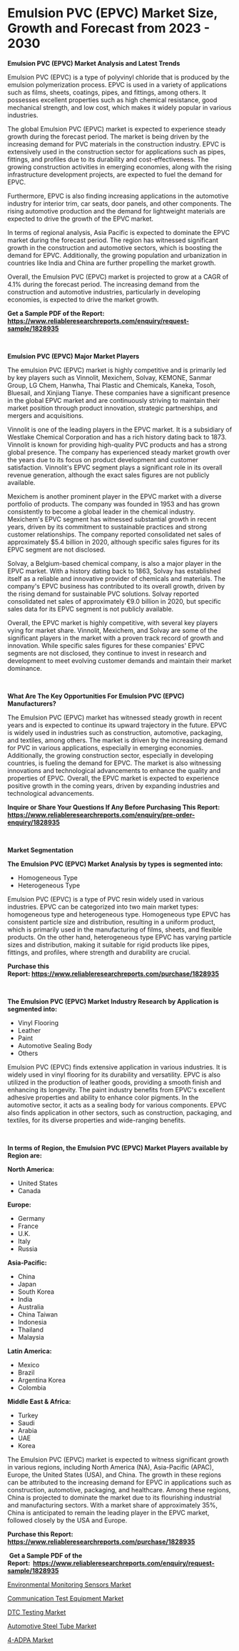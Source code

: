 <p><h1>Emulsion PVC (EPVC) Market Size, Growth and Forecast from 2023 - 2030</h1></p><p><strong>Emulsion PVC (EPVC) Market Analysis and Latest Trends</strong></p>
<p><p>Emulsion PVC (EPVC) is a type of polyvinyl chloride that is produced by the emulsion polymerization process. EPVC is used in a variety of applications such as films, sheets, coatings, pipes, and fittings, among others. It possesses excellent properties such as high chemical resistance, good mechanical strength, and low cost, which makes it widely popular in various industries.</p><p>The global Emulsion PVC (EPVC) market is expected to experience steady growth during the forecast period. The market is being driven by the increasing demand for PVC materials in the construction industry. EPVC is extensively used in the construction sector for applications such as pipes, fittings, and profiles due to its durability and cost-effectiveness. The growing construction activities in emerging economies, along with the rising infrastructure development projects, are expected to fuel the demand for EPVC.</p><p>Furthermore, EPVC is also finding increasing applications in the automotive industry for interior trim, car seats, door panels, and other components. The rising automotive production and the demand for lightweight materials are expected to drive the growth of the EPVC market.</p><p>In terms of regional analysis, Asia Pacific is expected to dominate the EPVC market during the forecast period. The region has witnessed significant growth in the construction and automotive sectors, which is boosting the demand for EPVC. Additionally, the growing population and urbanization in countries like India and China are further propelling the market growth.</p><p>Overall, the Emulsion PVC (EPVC) market is projected to grow at a CAGR of 4.1% during the forecast period. The increasing demand from the construction and automotive industries, particularly in developing economies, is expected to drive the market growth.</p></p>
<p><strong>Get a Sample PDF of the Report:&nbsp; <a href="https://www.reliableresearchreports.com/enquiry/request-sample/1828935">https://www.reliableresearchreports.com/enquiry/request-sample/1828935</a></strong></p>
<p>&nbsp;</p>
<p><strong>Emulsion PVC (EPVC) Major Market Players</strong></p>
<p><p>The emulsion PVC (EPVC) market is highly competitive and is primarily led by key players such as Vinnolit, Mexichem, Solvay, KEMONE, Sanmar Group, LG Chem, Hanwha, Thai Plastic and Chemicals, Kaneka, Tosoh, Bluesail, and Xinjiang Tianye. These companies have a significant presence in the global EPVC market and are continuously striving to maintain their market position through product innovation, strategic partnerships, and mergers and acquisitions.</p><p>Vinnolit is one of the leading players in the EPVC market. It is a subsidiary of Westlake Chemical Corporation and has a rich history dating back to 1873. Vinnolit is known for providing high-quality PVC products and has a strong global presence. The company has experienced steady market growth over the years due to its focus on product development and customer satisfaction. Vinnolit's EPVC segment plays a significant role in its overall revenue generation, although the exact sales figures are not publicly available.</p><p>Mexichem is another prominent player in the EPVC market with a diverse portfolio of products. The company was founded in 1953 and has grown consistently to become a global leader in the chemical industry. Mexichem's EPVC segment has witnessed substantial growth in recent years, driven by its commitment to sustainable practices and strong customer relationships. The company reported consolidated net sales of approximately $5.4 billion in 2020, although specific sales figures for its EPVC segment are not disclosed.</p><p>Solvay, a Belgium-based chemical company, is also a major player in the EPVC market. With a history dating back to 1863, Solvay has established itself as a reliable and innovative provider of chemicals and materials. The company's EPVC business has contributed to its overall growth, driven by the rising demand for sustainable PVC solutions. Solvay reported consolidated net sales of approximately €9.0 billion in 2020, but specific sales data for its EPVC segment is not publicly available.</p><p>Overall, the EPVC market is highly competitive, with several key players vying for market share. Vinnolit, Mexichem, and Solvay are some of the significant players in the market with a proven track record of growth and innovation. While specific sales figures for these companies' EPVC segments are not disclosed, they continue to invest in research and development to meet evolving customer demands and maintain their market dominance.</p></p>
<p>&nbsp;</p>
<p><strong>What Are The Key Opportunities For Emulsion PVC (EPVC) Manufacturers?</strong></p>
<p><p>The Emulsion PVC (EPVC) market has witnessed steady growth in recent years and is expected to continue its upward trajectory in the future. EPVC is widely used in industries such as construction, automotive, packaging, and textiles, among others. The market is driven by the increasing demand for PVC in various applications, especially in emerging economies. Additionally, the growing construction sector, especially in developing countries, is fueling the demand for EPVC. The market is also witnessing innovations and technological advancements to enhance the quality and properties of EPVC. Overall, the EPVC market is expected to experience positive growth in the coming years, driven by expanding industries and technological advancements.</p></p>
<p><strong>Inquire or Share Your Questions If Any Before Purchasing This Report: <a href="https://www.reliableresearchreports.com/enquiry/pre-order-enquiry/1828935">https://www.reliableresearchreports.com/enquiry/pre-order-enquiry/1828935</a></strong></p>
<p>&nbsp;</p>
<p><strong>Market Segmentation</strong></p>
<p><strong>The Emulsion PVC (EPVC) Market Analysis by types is segmented into:</strong></p>
<p><ul><li>Homogeneous Type</li><li>Heterogeneous Type</li></ul></p>
<p><p>Emulsion PVC (EPVC) is a type of PVC resin widely used in various industries. EPVC can be categorized into two main market types: homogeneous type and heterogeneous type. Homogeneous type EPVC has consistent particle size and distribution, resulting in a uniform product, which is primarily used in the manufacturing of films, sheets, and flexible products. On the other hand, heterogeneous type EPVC has varying particle sizes and distribution, making it suitable for rigid products like pipes, fittings, and profiles, where strength and durability are crucial.</p></p>
<p><strong>Purchase this Report:&nbsp;<a href="https://www.reliableresearchreports.com/purchase/1828935">https://www.reliableresearchreports.com/purchase/1828935</a></strong></p>
<p>&nbsp;</p>
<p><strong>The Emulsion PVC (EPVC) Market Industry Research by Application is segmented into:</strong></p>
<p><ul><li>Vinyl Flooring</li><li>Leather</li><li>Paint</li><li>Automotive Sealing Body</li><li>Others</li></ul></p>
<p><p>Emulsion PVC (EPVC) finds extensive application in various industries. It is widely used in vinyl flooring for its durability and versatility. EPVC is also utilized in the production of leather goods, providing a smooth finish and enhancing its longevity. The paint industry benefits from EPVC's excellent adhesive properties and ability to enhance color pigments. In the automotive sector, it acts as a sealing body for various components. EPVC also finds application in other sectors, such as construction, packaging, and textiles, for its diverse properties and wide-ranging benefits.</p></p>
<p>&nbsp;</p>
<p><strong>In terms of Region, the Emulsion PVC (EPVC) Market Players available by Region are:</strong></p>
<p>
    <p> <strong> North America: </strong>
        <ul>
            <li>United States</li>
            <li>Canada</li>
        </ul>
        </p> 
    <p> <strong> Europe: </strong>
        <ul>
            <li>Germany</li>
            <li>France</li>
            <li>U.K.</li>
            <li>Italy</li>
            <li>Russia</li>
        </ul>
        </p> 
    <p> <strong> Asia-Pacific: </strong>
        <ul>
            <li>China</li>
            <li>Japan</li>
            <li>South Korea</li>
            <li>India</li>
            <li>Australia</li>
            <li>China Taiwan</li>
            <li>Indonesia</li>
            <li>Thailand</li>
            <li>Malaysia</li>
        </ul>
        </p> 
    <p> <strong> Latin America: </strong>
        <ul>
            <li>Mexico</li>
            <li>Brazil</li>
            <li>Argentina Korea</li>
            <li>Colombia</li>
        </ul>
        </p> 
    <p> <strong> Middle East & Africa: </strong>
        <ul>
            <li>Turkey</li>
            <li>Saudi</li>
            <li>Arabia</li>
            <li>UAE</li>
            <li>Korea</li>
        </ul>
    </p>
    </p>
<p><p>The Emulsion PVC (EPVC) market is expected to witness significant growth in various regions, including North America (NA), Asia-Pacific (APAC), Europe, the United States (USA), and China. The growth in these regions can be attributed to the increasing demand for EPVC in applications such as construction, automotive, packaging, and healthcare. Among these regions, China is projected to dominate the market due to its flourishing industrial and manufacturing sectors. With a market share of approximately 35%, China is anticipated to remain the leading player in the EPVC market, followed closely by the USA and Europe.</p></p>
<p><strong>Purchase this Report: <a href="https://www.reliableresearchreports.com/purchase/1828935">https://www.reliableresearchreports.com/purchase/1828935</a></strong></p>
<p>&nbsp;<strong>Get a Sample PDF of the Report:&nbsp;&nbsp;<a href="https://www.reliableresearchreports.com/enquiry/request-sample/1828935">https://www.reliableresearchreports.com/enquiry/request-sample/1828935</a></strong></p>
<p><strong></strong></p>
<p><p><a href="https://medium.com/@chiragreportprime/decoding-environmental-monitoring-sensors-market-metrics-market-share-trends-and-growth-patterns-b00781c71d77">Environmental Monitoring Sensors Market</a></p><p><a href="https://medium.com/@ewellklocko/communication-test-equipment-market-insight-market-trends-growth-forecasted-from-2023-to-2030-628fb7e831b2">Communication Test Equipment Market</a></p><p><a href="https://github.com/lilstefpacute/Market-Research-Report-List-1/blob/main/dtc-testing-market.md">DTC Testing Market</a></p><p><a href="https://github.com/AKSHATREPORTPRIME/Market-Research-Report-List-1/blob/main/automotive-steel-tube-market.md">Automotive Steel Tube Market</a></p><p><a href="https://www.linkedin.com/pulse/4-adpa-market-research-report-provides-thorough-industry-jw7kc/">4-ADPA Market</a></p></p>